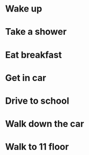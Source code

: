 # Wake up
# Take a shower
# Eat breakfast
# Get in car
# Drive to school
# Walk down the car
# Walk to 11 floor
